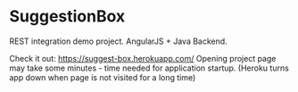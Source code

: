 # SuggestionBox
REST integration demo project. AngularJS + Java Backend.

Check it out:
https://suggest-box.herokuapp.com/
Opening project page may take some minutes - time needed for application startup.
(Heroku turns app down when page is not visited for a long time)